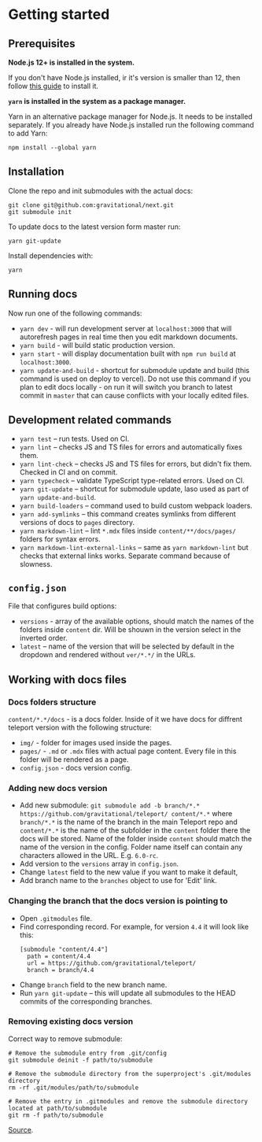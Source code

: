 # Getting started

## Prerequisites

**Node.js 12+ is installed in the system.**

If you don't have Node.js installed, ir it's version is smaller than 12, then follow
[this guide](https://nodejs.org/en/download/package-manager/) to install it.

**`yarn` is installed in the system as a package manager.**

Yarn in an alternative package manager for Node.js. It needs to be installed separately.
If you already have Node.js installed run the following command to add Yarn:

```
npm install --global yarn
```

## Installation

Clone the repo and init submodules with the actual docs:

```
git clone git@github.com:gravitational/next.git
git submodule init
```

To update docs to the latest version form master run:

```
yarn git-update
```

Install dependencies with:

```
yarn
```

## Running docs

Now run one of the following commands:

- `yarn dev` - will run development server at `localhost:3000` that will autorefresh pages in real time then you edit markdown documents.
- `yarn build` - will build static production version.
- `yarn start` - will display documentation built with `npm run build` at `localhost:3000`.
- `yarn update-and-build` - shortcut for submodule update and build (this command is used on deploy to vercel). Do not use this command if you plan to edit docs locally - on run it will switch you branch to latest commit in `master` that can cause conflicts with your locally edited files.

## Development related commands

- `yarn test` – run tests. Used on CI.
- `yarn lint` – checks JS and TS files for errors and automatically fixes them.
- `yarn lint-check` – checks JS and TS files for errors, but didn't fix them. Checked in CI and on commit.
- `yarn typecheck` – validate TypeScript type-related errors. Used on CI.
- `yarn git-update` – shortcut for submodule update, laso used as part of `yarn update-and-build`.
- `yarn build-loaders` – command used to build custom webpack loaders.
- `yarn add-symlinks` – this command creates symlinks from different versions of docs to `pages` directory.
- `yarn markdown-lint` – lint `*.mdx` files inside `content/**/docs/pages/` folders for syntax errors.
- `yarn markdown-lint-external-links` – same as `yarn markdown-lint` but checks that external links works. Separate command because of slowness.

## `config.json`

File that configures build options:

- `versions` - array of the available options, should match the names of the folders inside `content` dir. Will be shouwn in the version select in the inverted order.
- `latest` – name of the version that will be selected by default in the dropdown and rendered without `ver/*.*/` in the URLs.

## Working with docs files

### Docs folders structure

`content/*.*/docs` - is a docs folder. Inside of it we have docs for diffrent teleport version with the following structure:

- `img/` - folder for images used inside the pages.
- `pages/` - `.md` or `.mdx` files with actual page content. Every file in this folder will be rendered as a page.
- `config.json` - docs version config.

### Adding new docs version

- Add new submodule: `git submodule add -b branch/*.* https://github.com/gravitational/teleport/ content/*.*` where `branch/*.*` is the name of the branch in the main Teleport repo and `content/*.*` is the name of the subfolder in the `content` folder there the docs will be stored. Name of the folder inside `content` should match the name of the version in the config. Folder name itself can contain any characters allowed in the URL. E.g. `6.0-rc`.
- Add version to the `versions` array in `config.json`.
- Change `latest` field to the new value if you want to make it default,
- Add branch name to the `branches` object to use for 'Edit' link.

### Changing the branch that the docs version is pointing to

- Open `.gitmodules` file.
- Find corresponding record. For example, for version `4.4` it will look like this:
  ```
  [submodule "content/4.4"]
    path = content/4.4
    url = https://github.com/gravitational/teleport/
    branch = branch/4.4
  ```
- Change `branch` field to the new branch name.
- Run `yarn git-update` – this will update all submodules to the HEAD commits
  of the corresponding branches.

### Removing existing docs version

Correct way to remove submodule:

```
# Remove the submodule entry from .git/config
git submodule deinit -f path/to/submodule

# Remove the submodule directory from the superproject's .git/modules directory
rm -rf .git/modules/path/to/submodule

# Remove the entry in .gitmodules and remove the submodule directory located at path/to/submodule
git rm -f path/to/submodule
```

[Source](https://stackoverflow.com/a/36593218/1008291).
